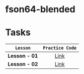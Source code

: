 # fson64-blended

# Tasks

|    `Lesson`     |                               `Practice Code`                               |
| :-------------: | :-------------------------------------------------------------------------: |
| **Lesson - 01** | [Link](https://github.com/pavlo-sheremet-dev/fson67-blended/tree/lesson-01) |
| **Lesson - 02** | [Link](https://github.com/pavlo-sheremet-dev/fson67-blended/tree/lesson-02) |

